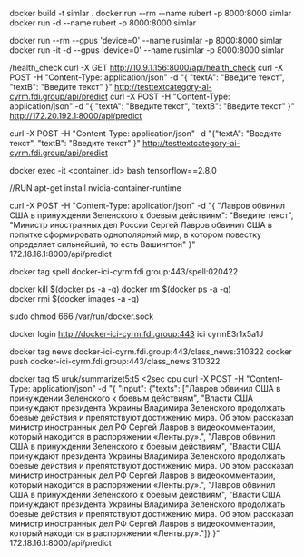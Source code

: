 docker build -t simlar .
docker run --rm --name rubert -p 8000:8000 simlar
docker run -d --name rubert -p 8000:8000 simlar

docker run --rm --gpus 'device=0' --name rusimlar -p 8000:8000 simlar
docker run -it -d --gpus 'device=0' --name rusimlar -p 8000:8000 simlar

/health_check
curl -X GET http://10.9.1.156:8000/api/health_check
curl -X POST -H "Content-Type: application/json" -d "{ \"textA\": \"Введите текст\", \"textB\": \"Введите текст\" }" http://testtextcategory-ai-cyrm.fdi.group/api/predict
curl -X POST -H "Content-Type: application/json" -d "{ \"textA\": \"Введите текст\", \"textB\": \"Введите текст\" }" http://172.20.192.1:8000/api/predict

curl -X POST -H "Content-Type: application/json" -d "{\"textA\": \"Введите текст\", \"textB\": \"Введите текст\" }" http://testtextcategory-ai-cyrm.fdi.group/api/predict


docker exec -it <container_id> bash
tensorflow==2.8.0

//RUN apt-get install nvidia-container-runtime



curl -X POST -H "Content-Type: application/json" -d "{ \"Лавров обвинил США в принуждении Зеленского к боевым действиям\": \"Введите текст\", \"Министр иностранных дел России Сергей Лавров обвинил США в попытке сформировать однополярный мир, в котором повестку определяет сильнейший, то есть Вашингтон\" }" 172.18.16.1:8000/api/predict


docker tag spell docker-ici-cyrm.fdi.group:443/spell:020422 

docker kill $(docker ps -a -q) 
docker rm $(docker ps -a -q)  
docker rmi $(docker images -a -q)

sudo chmod 666 /var/run/docker.sock

docker login http://docker-ici-cyrm.fdi.group:443
ici
cyrmE3r1x5a1J

docker tag news docker-ici-cyrm.fdi.group:443/class_news:310322
docker push docker-ici-cyrm.fdi.group:443/class_news:310322

docker tag t5 uruk/summarizet5:t5
<2sec cpu
curl -X POST -H "Content-Type: application/json" -d "{ \"input\": {\"texts\": [\"Лавров обвинил США в принуждении Зеленского к боевым действиям\", \"Власти США принуждают президента Украины Владимира Зеленского продолжать боевые действия и препятствуют достижению мира. Об этом рассказал министр иностранных дел РФ Сергей Лавров в видеокомментарии, который находится в распоряжении «Ленты.ру».\", \"Лавров обвинил США в принуждении Зеленского к боевым действиям\", \"Власти США принуждают президента Украины Владимира Зеленского продолжать боевые действия и препятствуют достижению мира. Об этом рассказал министр иностранных дел РФ Сергей Лавров в видеокомментарии, который находится в распоряжении «Ленты.ру».\", \"Лавров обвинил США в принуждении Зеленского к боевым действиям\", \"Власти США принуждают президента Украины Владимира Зеленского продолжать боевые действия и препятствуют достижению мира. Об этом рассказал министр иностранных дел РФ Сергей Лавров в видеокомментарии, который находится в распоряжении «Ленты.ру».\"]} }" 172.18.16.1:8000/api/predict